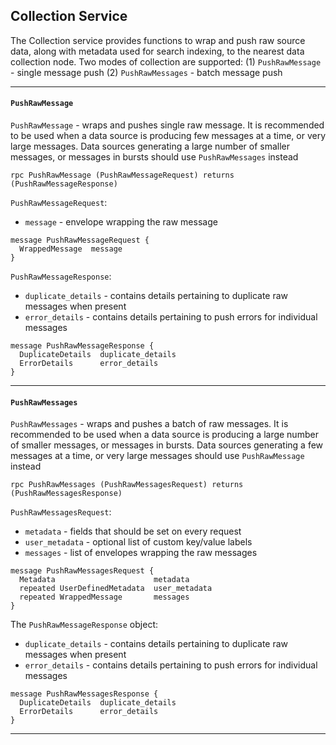 ## Collection Service

The Collection service provides functions to wrap and push raw source data, along with metadata used for search indexing, to the nearest data collection node. Two modes of collection are supported:
(1) `PushRawMessage` - single message push
(2) `PushRawMessages` - batch message push

---

#### `PushRawMessage`
`PushRawMessage` - wraps and pushes single raw message. It is recommended to be used when a data source is producing few messages at a time, or very large messages. Data sources generating a large number of smaller messages, or messages in bursts should use `PushRawMessages` instead
```
rpc PushRawMessage (PushRawMessageRequest) returns (PushRawMessageResponse)
```

`PushRawMessageRequest`:
* `message` - envelope wrapping the raw message
```
message PushRawMessageRequest {
  WrappedMessage  message
}
```

`PushRawMessageResponse`:
* `duplicate_details` - contains details pertaining to duplicate raw messages when present
* `error_details` - contains details pertaining to push errors for individual messages

```
message PushRawMessageResponse {
  DuplicateDetails  duplicate_details
  ErrorDetails      error_details
}
```

---

#### `PushRawMessages`
`PushRawMessages` - wraps and pushes a batch of raw messages. It is recommended to be used when a data source is producing a large number of smaller messages, or messages in bursts. Data sources generating a few messages at a time, or very large messages should use `PushRawMessage` instead
```
rpc PushRawMessages (PushRawMessagesRequest) returns (PushRawMessagesResponse)
```

`PushRawMessagesRequest`:
* `metadata` - fields that should be set on every request
* `user_metadata` - optional list of custom key/value labels
* `messages` - list of envelopes wrapping the raw messages

```
message PushRawMessagesRequest {
  Metadata                      metadata
  repeated UserDefinedMetadata  user_metadata
  repeated WrappedMessage       messages
}
```

The `PushRawMessageResponse` object:
* `duplicate_details` - contains details pertaining to duplicate raw messages when present
* `error_details` - contains details pertaining to push errors for individual messages

```
message PushRawMessagesResponse {
  DuplicateDetails  duplicate_details
  ErrorDetails      error_details
}
```

---
